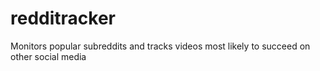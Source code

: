 # redditracker
Monitors popular subreddits and tracks videos most likely to succeed on other social media

